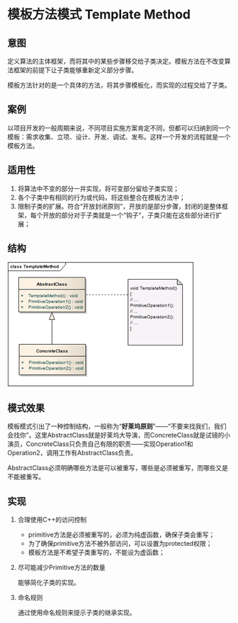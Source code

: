 # 模板方法模式 Template Method

## 意图
定义算法的主体框架，而将其中的某些步骤移交给子类决定。模板方法在不改变算法框架的前提下让子类能够重新定义部分步骤。

模板方法针对的是一个具体的方法，将其步骤模板化，而实现的过程交给了子类。

## 案例
以项目开发的一般周期来说，不同项目实施方案肯定不同，但都可以归纳到同一个模板：需求收集、立项、设计、开发、调试、发布。这样一个开发的流程就是一个模板方法。

## 适用性

1. 将算法中不变的部分一并实现，将可变部分留给子类实现；
2. 各个子类中有相同的行为或代码，将这些整合在模板方法中；
3. 限制子类的扩展。符合“开放封闭原则”，开放的是部分步骤，封闭的是整体框架，每个开放的部分对于子类就是一个“钩子”，子类只能在这些部分进行扩展；

## 结构

![structure](./res/TemplateMethod.png)

## 模式效果

模板模式引出了一种控制结构，一般称为“**好莱坞原则**”——“不要来找我们，我们会找你”。这里AbstractClass就是好莱坞大导演，而ConcreteClass就是试镜的小演员，ConcreteClass只负责自己有限的职责——实现Operation1和Operation2，调用工作有AbstractClass负责。

AbstractClass必须明确哪些方法是可以被重写，哪些是必须被重写，而哪些又是不能被重写。

## 实现

1. 合理使用C++的访问控制

	* primitive方法是必须被重写的，必须为纯虚函数，确保子类会重写；
	* 为了确保primitive方法不被外部访问，可以设置为protected权限；
	* 模板方法是不希望子类重写的，不能设为虚函数；

2. 尽可能减少Primitive方法的数量

	能够简化子类的实现。

3. 命名规则

	通过使用命名规则来提示子类的继承实现。